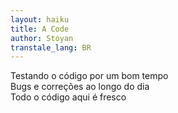 ```yaml
---
layout: haiku
title: A Code
author: Stoyan
transtale_lang: BR
---
```

Testando o código por um bom tempo <br>
Bugs e correções ao longo do dia <br>
Todo o código aqui é fresco <br>
